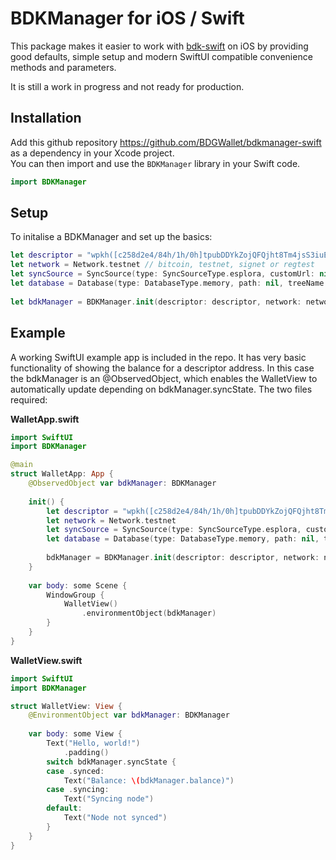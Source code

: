 # BDKManager for iOS / Swift

This package makes it easier to work with [bdk-swift](https://github.com/bitcoindevkit/bdk-swift) on iOS by providing good defaults, simple setup and modern SwiftUI compatible convenience methods and parameters.  

It is still a work in progress and not ready for production.

## Installation

Add this github repository https://github.com/BDGWallet/bdkmanager-swift as a dependency in your Xcode project.   
You can then import and use the `BDKManager` library in your Swift code.

```swift
import BDKManager
```

## Setup

To initalise a BDKManager and set up the basics:

```swift
let descriptor = "wpkh([c258d2e4/84h/1h/0h]tpubDDYkZojQFQjht8Tm4jsS3iuEmKjTiEGjG6KnuFNKKJb5A6ZUCUZKdvLdSDWofKi4ToRCwb9poe1XdqfUnP4jaJjCB2Zwv11ZLgSbnZSNecE/0/*)" // set descriptor from private key
let network = Network.testnet // bitcoin, testnet, signet or regtest
let syncSource = SyncSource(type: SyncSourceType.esplora, customUrl: nil) // esplora or electrum, can take customUrl
let database = Database(type: DatabaseType.memory, path: nil, treeName: nil) // memory or disk, optional path and tree parameters
        
let bdkManager = BDKManager.init(descriptor: descriptor, network: network, syncSource: syncSource, database: database)     
```

## Example

A working SwiftUI example app is included in the repo. It has very basic functionality of showing the balance for a descriptor address. In this case the bdkManager is an @ObservedObject, which enables the WalletView to automatically update depending on bdkManager.syncState. The two files required:

**WalletApp.swift**
```swift
import SwiftUI
import BDKManager

@main
struct WalletApp: App {
    @ObservedObject var bdkManager: BDKManager
    
    init() {
        let descriptor = "wpkh([c258d2e4/84h/1h/0h]tpubDDYkZojQFQjht8Tm4jsS3iuEmKjTiEGjG6KnuFNKKJb5A6ZUCUZKdvLdSDWofKi4ToRCwb9poe1XdqfUnP4jaJjCB2Zwv11ZLgSbnZSNecE/0/*)"
        let network = Network.testnet
        let syncSource = SyncSource(type: SyncSourceType.esplora, customUrl: nil)
        let database = Database(type: DatabaseType.memory, path: nil, treeName: nil)
        
        bdkManager = BDKManager.init(descriptor: descriptor, network: network, syncSource: syncSource, database: database)
    }
    
    var body: some Scene {
        WindowGroup {
            WalletView()
                .environmentObject(bdkManager)
        }
    }
}
```

**WalletView.swift**
```swift
import SwiftUI
import BDKManager

struct WalletView: View {
    @EnvironmentObject var bdkManager: BDKManager
    
    var body: some View {
        Text("Hello, world!")
            .padding()
        switch bdkManager.syncState {
        case .synced:
            Text("Balance: \(bdkManager.balance)")
        case .syncing:
            Text("Syncing node")
        default:
            Text("Node not synced")
        }
    }
}
```
